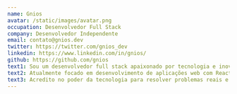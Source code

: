 ```yaml
---
name: Gnios
avatar: /static/images/avatar.png
occupation: Desenvolvedor Full Stack
company: Desenvolvedor Independente
email: contato@gnios.dev
twitter: https://twitter.com/gnios_dev
linkedin: https://www.linkedin.com/in/gnios/
github: https://github.com/gnios
text1: Sou um desenvolvedor full stack apaixonado por tecnologia e inovação. Especializado em criar soluções web modernas e eficientes, sempre buscando aprender novas tecnologias e compartilhar conhecimento através deste blog.
text2: Atualmente focado em desenvolvimento de aplicações web com React, Node.js e tecnologias cloud. Gosto de trabalhar em projetos desafiadores que impactam positivamente a vida das pessoas.
text3: Acredito no poder da tecnologia para resolver problemas reais e estou sempre em busca de oportunidades para contribuir com projetos open source e colaborar com outros desenvolvedores.
---
```

